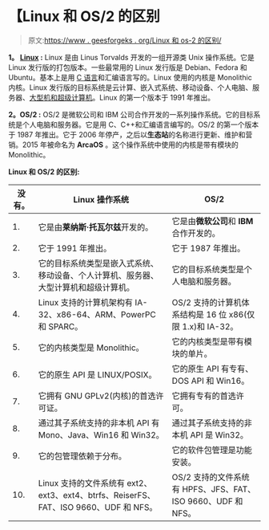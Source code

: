 # 【Linux 和 OS/2 的区别

> 原文:[https://www . geesforgeks . org/Linux 和 os-2 的区别/](https://www.geeksforgeeks.org/difference-between-linux-and-os-2/)

**1。 [Linux](https://www.geeksforgeeks.org/introduction-to-linux-operating-system/) :**
Linux 是由 Linus Torvalds 开发的一组开源类 Unix 操作系统。它是 Linux 发行版的打包版本。一些最常用的 Linux 发行版是 Debian、Fedora 和 Ubuntu。基本上是用 [C 语言](https://www.geeksforgeeks.org/c-language-set-1-introduction/)和汇编语言写的。Linux 使用的内核是 Monolithic 内核。Linux 发行版的目标系统是云计算、嵌入式系统、移动设备、个人电脑、服务器、[大型机和超级计算机](https://www.geeksforgeeks.org/difference-between-supercomputer-and-mainframe-computer/)。Linux 的第一个版本于 1991 年推出。

**2。OS/2 :**
OS/2 是微软公司和 IBM 公司合作开发的一系列操作系统。它的目标系统是个人电脑和服务器。它是用 C、C++和汇编语言编写的。OS/2 的第一个版本于 1987 年推出。它于 2006 年停产，之后以**生态站**的名称进行更新、维护和营销。2015 年被命名为 **ArcaOS** 。这个操作系统中使用的内核是带有模块的 Monolithic。

**Linux 和 OS/2 的区别:**

<center>

| 没有。 | Linux 操作系统 | OS/2 |
| --- | --- | --- |
| 1. | 它是由**莱纳斯·托瓦尔兹**开发的。 | 它是由**微软公司**和 **IBM** 合作开发的。 |
| 2. | 它于 1991 年推出。 | 它于 1987 年推出。 |
| 3. | 它的目标系统类型是嵌入式系统、移动设备、个人计算机、服务器、大型计算机和超级计算机。 | 它的目标系统类型是个人电脑和服务器。 |
| 4. | Linux 支持的计算机架构有 IA-32、x86-64、ARM、PowerPC 和 SPARC。 | OS/2 支持的计算机体系结构是 16 位 x86(仅限 1.x)和 IA-32。 |
| 5. | 它的内核类型是 Monolithic。 | 它的内核类型是带有模块的单片。 |
| 6. | 它的原生 API 是 LINUX/POSIX。 | 它的原生 API 有专有、DOS API 和 Win16。 |
| 7. | 它拥有 GNU GPLv2(内核)的首选许可证。 | 它拥有专有的首选许可。 |
| 8. | 通过其子系统支持的非本机 API 有 Mono、Java、Win16 和 Win32。 | 通过其子系统支持的非本机 API 是 Win32。 |
| 9. | 它的包管理依赖于分布。 | 它的软件包管理是功能安装。 |
| 10. | Linux 支持的文件系统有 ext2、ext3、ext4、btrfs、ReiserFS、FAT、ISO 9660、UDF 和 NFS。 | OS/2 支持的文件系统有 HPFS、JFS、FAT、ISO 9660、UDF 和 NFS。 |

</center>